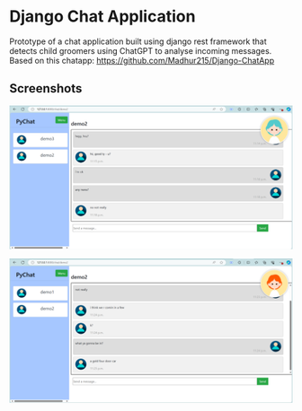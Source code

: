 
# Django Chat Application

Prototype of a chat application built using django rest framework 
that detects child groomers using ChatGPT to analyse incoming messages. 
Based on this chatapp: https://github.com/Madhur215/Django-ChatApp

## Screenshots

![image](/chat1.png)

![image](/chat2.png)
